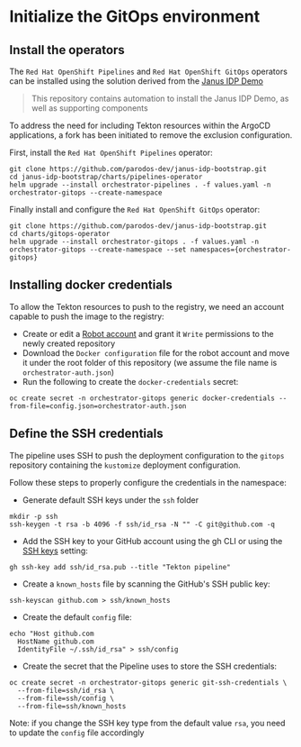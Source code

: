 # Initialize the GitOps environment
## Install the operators
The `Red Hat OpenShift Pipelines` and `Red Hat OpenShift GitOps` operators can be installed using the solution derived from 
the [Janus IDP Demo](https://github.com/redhat-gpte-devopsautomation/janus-idp-bootstrap)
>This repository contains automation to install the Janus IDP Demo, as well as supporting components

To address the need for including Tekton resources within the ArgoCD applications, a fork has been initiated to remove the exclusion configuration.

First, install the `Red Hat OpenShift Pipelines` operator:
```console
git clone https://github.com/parodos-dev/janus-idp-bootstrap.git
cd janus-idp-bootstrap/charts/pipelines-operator
helm upgrade --install orchestrator-pipelines . -f values.yaml -n orchestrator-gitops --create-namespace
```

Finally install and configure the `Red Hat OpenShift GitOps` operator:
```console
git clone https://github.com/parodos-dev/janus-idp-bootstrap.git
cd charts/gitops-operator
helm upgrade --install orchestrator-gitops . -f values.yaml -n orchestrator-gitops --create-namespace --set namespaces={orchestrator-gitops}
```

## Installing docker credentials
To allow the Tekton resources to push to the registry, we need an account capable to push the image to the registry:

* Create or edit a [Robot account](https://access.redhat.com/documentation/en-us/red_hat_quay/3.3/html/use_red_hat_quay/use-quay-manage-repo) and grant it `Write` permissions to the newly created repository
* Download the `Docker configuration` file for the robot account and move it under the root folder of this repository (we assume the file name is `orchestrator-auth.json`)
* Run the following to create the `docker-credentials` secret:
```console
oc create secret -n orchestrator-gitops generic docker-credentials --from-file=config.json=orchestrator-auth.json
```

## Define the SSH credentials
The pipeline uses SSH to push the deployment configuration to the `gitops` repository containing the `kustomize` deployment configuration.

Follow these steps to properly configure the credentials in the namespace:

* Generate default SSH keys under the `ssh` folder
```console
mkdir -p ssh
ssh-keygen -t rsa -b 4096 -f ssh/id_rsa -N "" -C git@github.com -q
```
* Add the SSH key to your GitHub account using the gh CLI or using the [SSH keys](https://github.com/settings/keys) setting:
```console
gh ssh-key add ssh/id_rsa.pub --title "Tekton pipeline"
```
* Create a `known_hosts` file by scanning the GitHub's SSH public key:
```console
ssh-keyscan github.com > ssh/known_hosts
```
* Create the default `config` file:
```console
echo "Host github.com
  HostName github.com
  IdentityFile ~/.ssh/id_rsa" > ssh/config
```
* Create the secret that the Pipeline uses to store the SSH credentials:
```console
oc create secret -n orchestrator-gitops generic git-ssh-credentials \
  --from-file=ssh/id_rsa \
  --from-file=ssh/config \
  --from-file=ssh/known_hosts
```
Note: if you change the SSH key type from the default value `rsa`, you need to update the `config` file accordingly